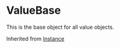 # ValueBase

This is the base object for all value objects.

Inherited from [Instance](../Instance)
